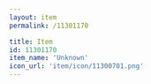 ```yaml
---
layout: item
permalink: /11301170

title: Item
id: 11301170
item_name: 'Unknown'
icon_url: 'item/icon/11300701.png'
---
```

